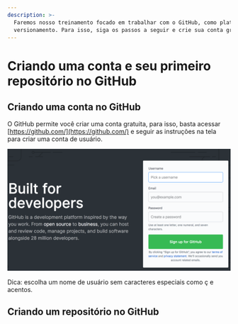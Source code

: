 ```yaml
---
description: >-
  Faremos nosso treinamento focado em trabalhar com o GitHub, como plataforma de
  versionamento. Para isso, siga os passos a seguir e crie sua conta gratuita.
---
```


# Criando uma conta e seu primeiro repositório no GitHub

## Criando uma conta no GitHub

O GitHub permite você criar uma conta gratuita, para isso, basta acessar  [https://github.com/](https://github.com/) e seguir as instruções na tela para criar uma conta de usuário.

![Print da Tela Inicial do Portal do GitHub](../.gitbook/assets/image.png)

Dica: escolha um nome de usuário sem caracteres especiais como ç e acentos.

## Criando um repositório no GitHub





### 

